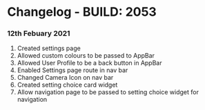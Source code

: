 # Changelog - BUILD: 2053

### 12th Febuary 2021
1. Created settings page
2. Allowed custom colours to be passed to AppBar
3. Allowed User Profile to be a back button in AppBar
4. Enabled Settings page route in nav bar
5. Changed Camera Icon on nav bar
6. Created setting choice card widget
7. Allow navigation page to be passed to setting choice widget for navigation

